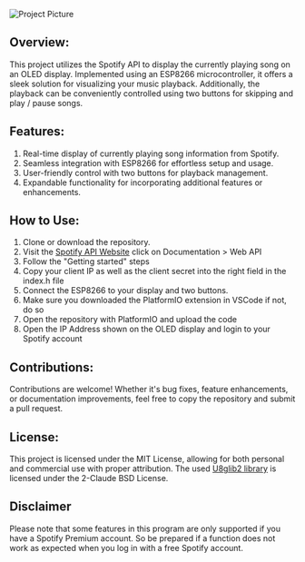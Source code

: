 ![Project Picture](https://github.com/user-attachments/assets/2366d638-4ad2-4988-a81d-b3246a40a90d)

## Overview:
This project utilizes the Spotify API to display the currently playing song on an OLED display. Implemented using an ESP8266 microcontroller, it offers a sleek solution for visualizing your music playback. Additionally, the playback can be conveniently controlled using two buttons for skipping and play / pause songs.

## Features:
1. Real-time display of currently playing song information from Spotify.
2. Seamless integration with ESP8266 for effortless setup and usage.
3. User-friendly control with two buttons for playback management.
5. Expandable functionality for incorporating additional features or enhancements.

## How to Use:
1. Clone or download the repository.
2. Visit the [Spotify API Website](https://developer.spotify.com/) click on Documentation > Web API
3. Follow the "Getting started" steps
3. Copy your client IP as well as the client secret into the right field in the index.h file
3. Connect the ESP8266 to your display and two buttons.
4. Make sure you downloaded the PlatformIO extension in VSCode if not, do so
5. Open the repository with PlatformIO and upload the code
5. Open the IP Address shown on the OLED display and login to your Spotify account

## Contributions:
Contributions are welcome! Whether it's bug fixes, feature enhancements, or documentation improvements, feel free to copy the repository and submit a pull request.

## License:
This project is licensed under the MIT License, allowing for both personal and commercial use with proper attribution.
The used [U8glib2 library](https://github.com/olikraus/u8g2) is licensed under the 2-Claude BSD License.

## Disclaimer
Please note that some features in this program are only supported if you have a Spotify Premium account. So be prepared if a function does not work as expected when you log in with a free Spotify account.
